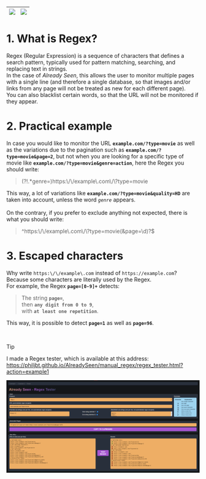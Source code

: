 | [<img src="https://raw.githubusercontent.com/stevenrskelton/flag-icon/master/png/16/country-4x3/us.png" />](README.md) | [<img src="https://raw.githubusercontent.com/stevenrskelton/flag-icon/master/png/16/country-4x3/fr.png" />](README_fr.md) |
| -- | --- |

# 1. What is Regex?

Regex (Regular Expression) is a sequence of characters that defines a search pattern, typically used for pattern matching, searching, and replacing text in strings.\
In the case of _Already Seen_, this allows the user to monitor multiple pages with a single line (and therefore a single database, so that images and/or links from any page will not be treated as new for each different page).\
You can also blacklist certain words, so that the URL will not be monitored if they appear.

# 2. Practical example

In case you would like to monitor the URL **`example.com/?type=movie`** as well as the variations due to the pagination such as **`example.com/?type=movie&page=2`**, but not when you are looking for a specific type of movie like **`example.com/?type=movie&genre=action`**, here the Regex you should write:

> <!---->(?!.*genre=)https:\/\/example\.com\/\?type=movie

This way, a lot of variations like **`example.com/?type=movie&quality=HD`** are taken into account, unless the word *`genre`* appears.
<br/><br/>
On the contrary, if you prefer to exclude anything not expected, there is what you should write:

> <!---->^https:\/\/example\.com\/\?type=movie(&page=\d)?$

# 3. Escaped characters

Why write `https:\/\/example\.com` instead of `https://example.com`? Because some characters are literally used by the Regex.\
For example, the Regex **`page=[0-9]+`** detects:

> The string **`page=`**,\
> then **`any digit from 0 to 9`**,\
> with **`at least one repetition`**.

This way, it is possible to detect **`page=1`** as well as **`page=96`**.

<br/>

> [!TIP]
> I made a Regex tester, which is available at this address:\
> https://philjbt.github.io/AlreadySeen/manual_regex/regex_tester.html?action=example1

[<img src="../res/screen_tester.png" />](https://philjbt.github.io/AlreadySeen/manual_regex/regex_tester.html?action=example1)
